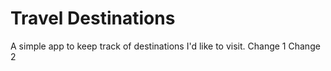 # Travel Destinations

A simple app to keep track of destinations I'd like to visit.
Change 1
Change 2
